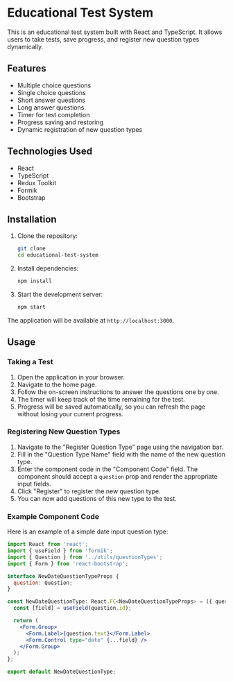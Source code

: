 # Educational Test System

This is an educational test system built with React and TypeScript. It allows users to take tests, save progress, and register new question types dynamically.

## Features

- Multiple choice questions
- Single choice questions
- Short answer questions
- Long answer questions
- Timer for test completion
- Progress saving and restoring
- Dynamic registration of new question types

## Technologies Used

- React
- TypeScript
- Redux Toolkit
- Formik
- Bootstrap

## Installation

1. Clone the repository:
    ```sh
    git clone
    cd educational-test-system
    ```

2. Install dependencies:
    ```sh
    npm install
    ```

3. Start the development server:
    ```sh
    npm start
    ```

The application will be available at `http://localhost:3000`.

## Usage

### Taking a Test

1. Open the application in your browser.
2. Navigate to the home page.
3. Follow the on-screen instructions to answer the questions one by one.
4. The timer will keep track of the time remaining for the test.
5. Progress will be saved automatically, so you can refresh the page without losing your current progress.

### Registering New Question Types

1. Navigate to the "Register Question Type" page using the navigation bar.
2. Fill in the "Question Type Name" field with the name of the new question type.
3. Enter the component code in the "Component Code" field. The component should accept a `question` prop and render the appropriate input fields.
4. Click "Register" to register the new question type.
5. You can now add questions of this new type to the test.

### Example Component Code

Here is an example of a simple date input question type:

```jsx
import React from 'react';
import { useField } from 'formik';
import { Question } from '../utils/questionTypes';
import { Form } from 'react-bootstrap';

interface NewDateQuestionTypeProps {
  question: Question;
}

const NewDateQuestionType: React.FC<NewDateQuestionTypeProps> = ({ question }) => {
  const [field] = useField(question.id);

  return (
    <Form.Group>
      <Form.Label>{question.text}</Form.Label>
      <Form.Control type="date" {...field} />
    </Form.Group>
  );
};

export default NewDateQuestionType;
```
